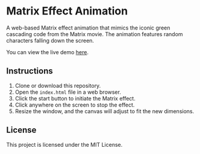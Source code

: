 # Matrix Effect Animation

A web-based Matrix effect animation that mimics the iconic green cascading code from the Matrix movie. The animation features random characters falling down the screen.

You can view the live demo [here](https://matrix.rdepaz.com/).

## Instructions

1. Clone or download this repository.
2. Open the `index.html` file in a web browser.
3. Click the start button to initiate the Matrix effect.
4. Click anywhere on the screen to stop the effect.
5. Resize the window, and the canvas will adjust to fit the new dimensions.

## License

This project is licensed under the MIT License.
